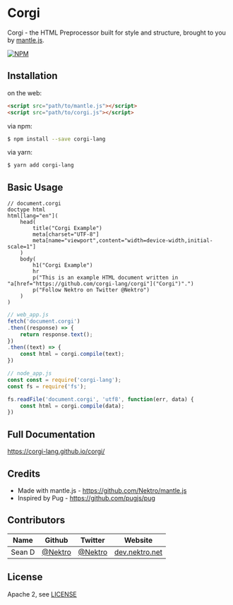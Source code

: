 # Corgi

Corgi - the HTML Preprocessor built for style and structure, brought to you by [mantle.js](https://github.com/Nektro/mantle.js).

[![NPM](https://nodei.co/npm/corgi-lang.png?downloads=true)](https://nodei.co/npm/corgi-lang/)

## Installation

on the web:
```html
<script src="path/to/mantle.js"></script>
<script src="path/to/corgi.js"></script>
```

via npm:
```bash
$ npm install --save corgi-lang
```

via yarn:
```bash
$ yarn add corgi-lang
```

## Basic Usage

```corgi
// document.corgi
doctype html
html[lang="en"](
    head(
        title("Corgi Example")
        meta[charset="UTF-8"]
        meta[name="viewport",content="width=device-width,initial-scale=1"]
    )
    body(
        h1("Corgi Example")
        hr
        p("This is an example HTML document written in "a[href="https://github.com/corgi-lang/corgi"]("Corgi")".")
        p("Follow Nektro on Twitter @Nektro")
    )
)
```

```js
// web_app.js
fetch('document.corgi')
.then((response) => {
    return response.text();
})
.then((text) => {
    const html = corgi.compile(text);
})
```

```js
// node_app.js
const const = require('corgi-lang');
const fs = require('fs');

fs.readFile('document.corgi', 'utf8', function(err, data) {
    const html = corgi.compile(data);
})
```

## Full Documentation

https://corgi-lang.github.io/corgi/

## Credits
- Made with mantle.js - https://github.com/Nektro/mantle.js
- Inspired by Pug - https://github.com/pugjs/pug

## Contributors
| Name | Github | Twitter | Website |
| --- | --- | --- | --- |
| Sean D | [@Nektro](https://github.com/Nektro) | [@Nektro](https://twitter.com/Nektro) | [dev.nektro.net](https://dev.nektro.net/)


## License

Apache 2, see [LICENSE](LICENSE)
